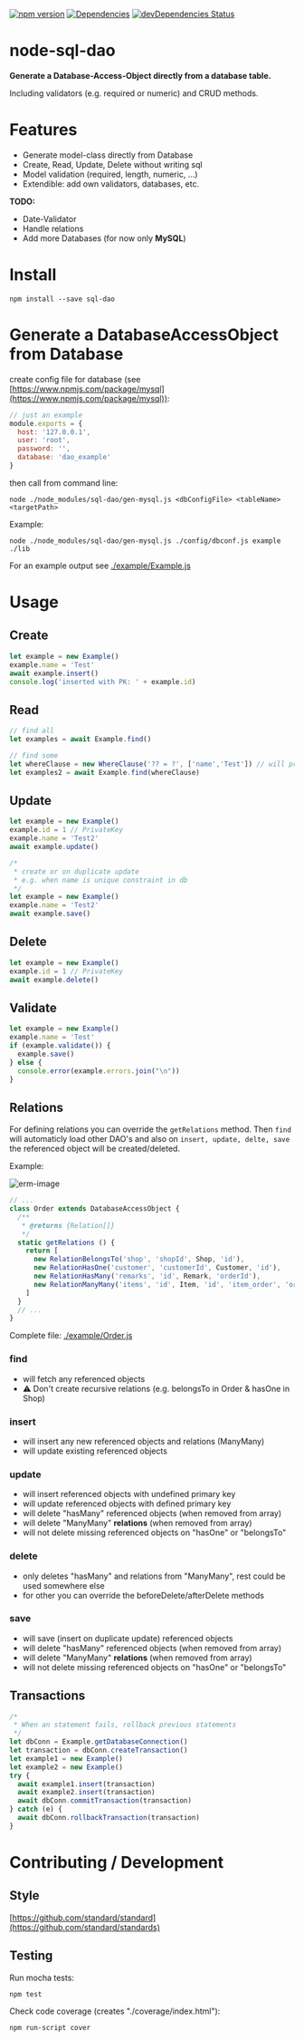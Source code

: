 [![npm version](https://badge.fury.io/js/sql-dao.svg)](http://badge.fury.io/js/sql-dao)
[![Dependencies](https://david-dm.org/loge5/node-sql-dao.svg)](https://david-dm.org/loge5/node-sql-dao) 
[![devDependencies Status](https://david-dm.org/loge5/node-sql-dao/dev-status.svg)](https://david-dm.org/loge5/node-sql-dao?type=dev)

# node-sql-dao

**Generate a Database-Access-Object directly from a database table.**

Including validators (e.g. required or numeric) and CRUD methods.

# Features

- Generate model-class directly from Database
- Create, Read, Update, Delete without writing sql
- Model validation (required, length, numeric, ...)
- Extendible: add own validators, databases, etc.

**TODO:**

- Date-Validator
- Handle relations
- Add more Databases (for now only **MySQL**)

# Install

```npm install --save sql-dao```

# Generate a DatabaseAccessObject from Database

create config file for database (see [https://www.npmjs.com/package/mysql](https://www.npmjs.com/package/mysql)):

```JavaScript
// just an example
module.exports = {
  host: '127.0.0.1',
  user: 'root',
  password: '',
  database: 'dao_example'
}
```

then call from command line:
```Shell
node ./node_modules/sql-dao/gen-mysql.js <dbConfigFile> <tableName> <targetPath>
```

Example:
```Shell
node ./node_modules/sql-dao/gen-mysql.js ./config/dbconf.js example ./lib
```

For an example output see [./example/Example.js](./example/Example.js)

# Usage

## Create

```JavaScript
let example = new Example()
example.name = 'Test'
await example.insert()
console.log('inserted with PK: ' + example.id)
```

## Read
```JavaScript
// find all
let examples = await Example.find()

// find some
let whereClause = new WhereClause('?? = ?', ['name','Test']) // will prepare params
let examples2 = await Example.find(whereClause)
```
## Update

```JavaScript
let example = new Example()
example.id = 1 // PrivateKey
example.name = 'Test2'
await example.update()

/*
 * create or on duplicate update
 * e.g. when name is unique constraint in db
 */ 
let example = new Example()
example.name = 'Test2'
await example.save()
```

## Delete

```JavaScript
let example = new Example()
example.id = 1 // PrivateKey
await example.delete()
```

## Validate
```JavaScript
let example = new Example()
example.name = 'Test'
if (example.validate()) {
  example.save()
} else {
  console.error(example.errors.join("\n"))
}
```

## Relations

For defining relations you can override the `getRelations` method.
Then `find` will automaticly load other DAO's and also on `insert, update, delte, save` the referenced object will be created/deleted.

Example:

![erm-image](example/erm.png "Example ERM")

```JavaScript
// ...
class Order extends DatabaseAccessObject {
  /**
   * @returns {Relation[]}
   */
  static getRelations () {
    return [
      new RelationBelongsTo('shop', 'shopId', Shop, 'id'),
      new RelationHasOne('customer', 'customerId', Customer, 'id'),
      new RelationHasMany('remarks', 'id', Remark, 'orderId'),
      new RelationManyMany('items', 'id', Item, 'id', 'item_order', 'orderId', 'itemId')
    ]
  }
  // ...
}
```
Complete file: [./example/Order.js](./example/Order.js)

### find

* will fetch any referenced objects
* ⚠️ Don't create recursive relations (e.g. belongsTo in Order & hasOne in Shop)

### insert

* will insert any new referenced objects and relations (ManyMany)
* will update existing referenced objects

### update

* will insert referenced objects with undefined primary key
* will update referenced objects with defined primary key
* will delete "hasMany" referenced objects (when removed from array)
* will delete "ManyMany" **relations** (when removed from array)
* will not delete missing referenced objects on "hasOne" or "belongsTo"

### delete

* only deletes "hasMany" and relations from "ManyMany", rest could be used somewhere else
* for other you can override the beforeDelete/afterDelete methods

### save

* will save (insert on duplicate update) referenced objects
* will delete "hasMany" referenced objects (when removed from array)
* will delete "ManyMany" **relations** (when removed from array)
* will not delete missing referenced objects on "hasOne" or "belongsTo"

## Transactions

```JavaScript
/*
 * When an statement fails, rollback previous statements
 */
let dbConn = Example.getDatabaseConnection()
let transaction = dbConn.createTransaction()
let example1 = new Example()
let example2 = new Example()
try {
  await example1.insert(transaction)
  await example2.insert(transaction)
  await dbConn.commitTransaction(transaction)
} catch (e) {
  await dbConn.rollbackTransaction(transaction)
}
```


# Contributing / Development

## Style

[https://github.com/standard/standard](https://github.com/standard/standards)

## Testing

Run mocha tests:

`npm test`

Check code coverage (creates "./coverage/index.html"):

`npm run-script cover`
